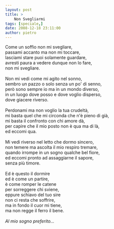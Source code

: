 ```yaml
---
layout: post
title: >
    Non Svegliarmi
tags: [speciale,]
date: 2008-12-18 23:11:00
author: pietro
---
```

Come un soffio non mi svegliare,<br/>passami accanto ma non mi toccare,<br/>lasciami stare puoi solamente guardare,<br/>avresti paura a vedere dunque non lo fare,<br/>non mi svegliare.<br/><br/>Non mi vedi come mi agito nel sonno,<br/>sembro un pazzo o solo senza un po' di senno,<br/>però sono sempre io ma in un mondo diverso,<br/>in un luogo dove posso e dove voglio disperso,<br/>dove giacere riverso.<br/><br/>Perdonami ma non voglio la tua crudeltà,<br/>mi basta quel che mi circonda che n'è pieno di già,<br/>mi basta il confronto con chi amore dà,<br/>per capire che il mio posto non è qua ma di là,<br/>ed eccomi qua.<br/><br/>Mi vedi riverso nel letto che dormo sincero,<br/>non temere ma ascolta il mio respiro tremare,<br/>quando irrompe in un sogno qualche bel fiore,<br/>ed eccomi pronto ad assaggiarne il sapore,<br/>senza più timore.<br/><br/>Ed è questo il dormire<br/>ed è come un partire,<br/>è come romper le catene<br/>per sorreggere chi sviene,<br/>eppure schiavo del tuo sire<br/>non ci resta che soffrire,<br/>ma in fondo il cuor mi tiene,<br/>ma non regge il ferro il bene.<br/><br/><span style="font-style: italic">Al mio sogno preferito...</span>
